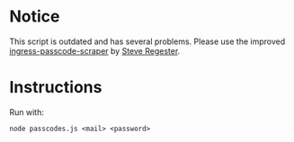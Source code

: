 # Notice

This script is outdated and has several problems. Please use the improved [ingress-passcode-scraper](https://github.com/egeste/ingress-passcode-scraper) by [Steve Regester](https://github.com/egeste).

# Instructions

Run with:

    node passcodes.js <mail> <password>
